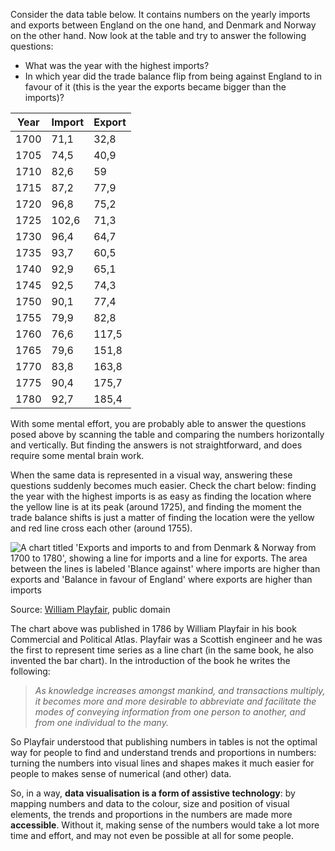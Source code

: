 Consider the data table below. It contains numbers on the yearly imports and exports between England on the one hand, and Denmark and Norway on the other hand. Now look at the table and try to answer the following questions:

- What was the year with the highest imports?
- In which year did the trade balance flip from being against England to in favour of it (this is the year the exports became bigger than the imports)?

| Year | Import | Export |
| --- | --- | --- |
| 1700 | 71,1 | 32,8 |
| 1705 | 74,5 | 40,9 |
| 1710 | 82,6 | 59 |
| 1715 | 87,2 | 77,9 |
| 1720 | 96,8 | 75,2 |
| 1725 | 102,6 | 71,3 |
| 1730 | 96,4 | 64,7 |
| 1735 | 93,7 | 60,5 |
| 1740 | 92,9 | 65,1 |
| 1745 | 92,5 | 74,3 |
| 1750 | 90,1 | 77,4 |
| 1755 | 79,9 | 82,8 |
| 1760 | 76,6 | 117,5 |
| 1765 | 79,6 | 151,8 |
| 1770 | 83,8 | 163,8 |
| 1775 | 90,4 | 175,7 |
| 1780 | 92,7 | 185,4 |

With some mental effort, you are probably able to answer the questions posed above by scanning the table and comparing the numbers horizontally and vertically. But finding the answers is not straightforward, and does require some mental brain work.

When the same data is represented in a visual way, answering these questions suddenly becomes much easier. Check the chart below: finding the year with the highest imports is as easy as finding the location where the yellow line is at its peak (around 1725), and finding the moment the trade balance shifts is just a matter of finding the location were the yellow and red line cross each other (around 1755).

![A chart titled 'Exports and imports to and from Denmark & Norway from 1700 to 1780', showing a line for imports and a line for exports. The area between the lines is labeled 'Blance against' where imports are higher than exports and 'Balance in favour of England' where exports are higher than imports](Accessibility%20and%20data%20visualisation%207101c5b263ca49408232c0775b9223a3/Playfair_TimeSeries.png)

Source: [William Playfair](https://commons.wikimedia.org/wiki/File:Playfair_TimeSeries-2.png), public domain

The chart above was published in 1786 by William Playfair in his book Commercial and Political Atlas. Playfair was a Scottish engineer and he was the first to represent time series as a line chart (in the same book, he also invented the bar chart). In the introduction of the book he writes the following:

> *As knowledge increases amongst mankind, and transactions multiply, it becomes more and more desirable to abbreviate and facilitate the modes of conveying information from one person to another, and from one individual to the many.*
> 

So Playfair understood that publishing numbers in tables is not the optimal way for people to find and understand trends and proportions in numbers: turning the numbers into visual lines and shapes makes it much easier for people to makes sense of numerical (and other) data.

So, in a way, **data visualisation is a form of assistive technology**: by mapping numbers and data to the colour, size and position of visual elements, the trends and proportions in the numbers are made more **accessible**. Without it, making sense of the numbers would take a lot more time and effort, and may not even be possible at all for some people.